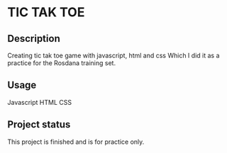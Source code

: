 # TIC TAK TOE 

## Description

Creating tic tak toe game with javascript, html and css Which I did it as a 
practice for the Rosdana training set.


## Usage
Javascript
HTML
CSS

## Project status
This project is finished and is for practice only.